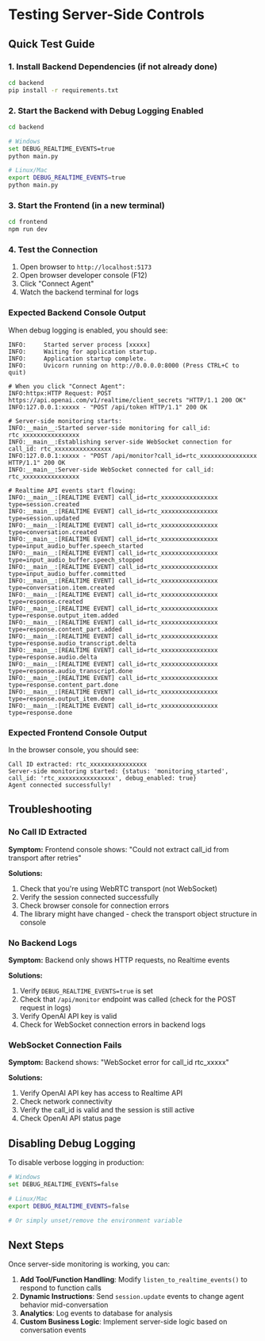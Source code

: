 # Testing Server-Side Controls

## Quick Test Guide

### 1. Install Backend Dependencies (if not already done)
```bash
cd backend
pip install -r requirements.txt
```

### 2. Start the Backend with Debug Logging Enabled
```bash
cd backend

# Windows
set DEBUG_REALTIME_EVENTS=true
python main.py

# Linux/Mac
export DEBUG_REALTIME_EVENTS=true
python main.py
```

### 3. Start the Frontend (in a new terminal)
```bash
cd frontend
npm run dev
```

### 4. Test the Connection
1. Open browser to `http://localhost:5173`
2. Open browser developer console (F12)
3. Click "Connect Agent"
4. Watch the backend terminal for logs

### Expected Backend Console Output

When debug logging is enabled, you should see:

```
INFO:     Started server process [xxxxx]
INFO:     Waiting for application startup.
INFO:     Application startup complete.
INFO:     Uvicorn running on http://0.0.0.0:8000 (Press CTRL+C to quit)

# When you click "Connect Agent":
INFO:httpx:HTTP Request: POST https://api.openai.com/v1/realtime/client_secrets "HTTP/1.1 200 OK"
INFO:127.0.0.1:xxxxx - "POST /api/token HTTP/1.1" 200 OK

# Server-side monitoring starts:
INFO:__main__:Started server-side monitoring for call_id: rtc_xxxxxxxxxxxxxxxx
INFO:__main__:Establishing server-side WebSocket connection for call_id: rtc_xxxxxxxxxxxxxxxx
INFO:127.0.0.1:xxxxx - "POST /api/monitor?call_id=rtc_xxxxxxxxxxxxxxxx HTTP/1.1" 200 OK
INFO:__main__:Server-side WebSocket connected for call_id: rtc_xxxxxxxxxxxxxxxx

# Realtime API events start flowing:
INFO:__main__:[REALTIME EVENT] call_id=rtc_xxxxxxxxxxxxxxxx type=session.created
INFO:__main__:[REALTIME EVENT] call_id=rtc_xxxxxxxxxxxxxxxx type=session.updated
INFO:__main__:[REALTIME EVENT] call_id=rtc_xxxxxxxxxxxxxxxx type=conversation.created
INFO:__main__:[REALTIME EVENT] call_id=rtc_xxxxxxxxxxxxxxxx type=input_audio_buffer.speech_started
INFO:__main__:[REALTIME EVENT] call_id=rtc_xxxxxxxxxxxxxxxx type=input_audio_buffer.speech_stopped
INFO:__main__:[REALTIME EVENT] call_id=rtc_xxxxxxxxxxxxxxxx type=input_audio_buffer.committed
INFO:__main__:[REALTIME EVENT] call_id=rtc_xxxxxxxxxxxxxxxx type=conversation.item.created
INFO:__main__:[REALTIME EVENT] call_id=rtc_xxxxxxxxxxxxxxxx type=response.created
INFO:__main__:[REALTIME EVENT] call_id=rtc_xxxxxxxxxxxxxxxx type=response.output_item.added
INFO:__main__:[REALTIME EVENT] call_id=rtc_xxxxxxxxxxxxxxxx type=response.content_part.added
INFO:__main__:[REALTIME EVENT] call_id=rtc_xxxxxxxxxxxxxxxx type=response.audio_transcript.delta
INFO:__main__:[REALTIME EVENT] call_id=rtc_xxxxxxxxxxxxxxxx type=response.audio.delta
INFO:__main__:[REALTIME EVENT] call_id=rtc_xxxxxxxxxxxxxxxx type=response.audio_transcript.done
INFO:__main__:[REALTIME EVENT] call_id=rtc_xxxxxxxxxxxxxxxx type=response.content_part.done
INFO:__main__:[REALTIME EVENT] call_id=rtc_xxxxxxxxxxxxxxxx type=response.output_item.done
INFO:__main__:[REALTIME EVENT] call_id=rtc_xxxxxxxxxxxxxxxx type=response.done
```

### Expected Frontend Console Output

In the browser console, you should see:

```
Call ID extracted: rtc_xxxxxxxxxxxxxxxx
Server-side monitoring started: {status: 'monitoring_started', call_id: 'rtc_xxxxxxxxxxxxxxxx', debug_enabled: true}
Agent connected successfully!
```

## Troubleshooting

### No Call ID Extracted
**Symptom:** Frontend console shows: "Could not extract call_id from transport after retries"

**Solutions:**
1. Check that you're using WebRTC transport (not WebSocket)
2. Verify the session connected successfully
3. Check browser console for connection errors
4. The library might have changed - check the transport object structure in console

### No Backend Logs
**Symptom:** Backend only shows HTTP requests, no Realtime events

**Solutions:**
1. Verify `DEBUG_REALTIME_EVENTS=true` is set
2. Check that `/api/monitor` endpoint was called (check for the POST request in logs)
3. Verify OpenAI API key is valid
4. Check for WebSocket connection errors in backend logs

### WebSocket Connection Fails
**Symptom:** Backend shows: "WebSocket error for call_id rtc_xxxxx"

**Solutions:**
1. Verify OpenAI API key has access to Realtime API
2. Check network connectivity
3. Verify the call_id is valid and the session is still active
4. Check OpenAI API status page

## Disabling Debug Logging

To disable verbose logging in production:

```bash
# Windows
set DEBUG_REALTIME_EVENTS=false

# Linux/Mac
export DEBUG_REALTIME_EVENTS=false

# Or simply unset/remove the environment variable
```

## Next Steps

Once server-side monitoring is working, you can:

1. **Add Tool/Function Handling**: Modify `listen_to_realtime_events()` to respond to function calls
2. **Dynamic Instructions**: Send `session.update` events to change agent behavior mid-conversation
3. **Analytics**: Log events to database for analysis
4. **Custom Business Logic**: Implement server-side logic based on conversation events
